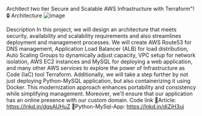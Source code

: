  Architect two tier Secure and Scalable AWS Infrastructure with Terraform"! 🔒
Architecture
![image](https://github.com/kaivalya-tolbande/Terraform-secure-scalable-two-tier-infra-project/assets/110324856/d64a80a7-e188-46c0-903e-35481ff91a4b)


Description
In this project, we will design an architecture that meets security, availability and scalability requirements and also streamlines deployment and management processes. We will create AWS Route53 for DNS management, Application Load Balancer (ALB) for load distribution, Auto Scaling Groups to dynamically adjust capacity, VPC setup for network isolation, AWS EC2 instances and MySQL for deploying a web application, and many other AWS services to explore the power of Infrastructure as Code (IaC) tool Terraform. Additionally, we will take a step further by not just deploying Python-MySQL application, but also containerizing it using Docker. This modernization approach enhances portability and consistency while simplifying management. Moreover, we'll ensure that our application has an online presence with our custom domain.
Code link
🔗Article: https://lnkd.in/dqsAUHuZ
🔗Python-MySql-App: https://lnkd.in/djZiH3uj
